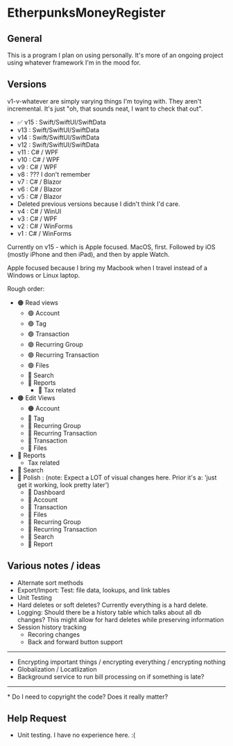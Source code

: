 # EtherpunksMoneyRegister

## General

This is a program I plan on using personally. It's more of an ongoing project using whatever framework I'm in the mood for.

## Versions

v1-v-whatever are simply varying things I'm toying with. They aren't incremental. It's just "oh, that sounds neat, I want to check that out".

* :white_check_mark: v15 : Swift/SwiftUI/SwiftData
* v13 : Swift/SwiftUI/SwiftData
* v14 : Swift/SwiftUI/SwiftData
* v12 : Swift/SwiftUI/SwiftData
* v11 : C# /  WPF
* v10 : C# /  WPF
* v9 : C# /  WPF
* v8 : ??? I don't remember
* v7 : C# /  Blazor
* v6 : C# /  Blazor
* v5 : C# /  Blazor
* Deleted previous versions because I didn't think I'd care.
* v4 : C# /  WinUI
* v3 : C# /  WPF
* v2 : C# /  WinForms
* v1 : C# /  WinForms


Currently on v15 - which is Apple focused. MacOS, first. Followed by iOS (mostly iPhone and then iPad), and then by apple Watch.

Apple focused because I bring my Macbook when I travel instead of a Windows or Linux laptop.

Rough order:

* :orange_circle: Read views
  * :green_circle: Account
  * :green_circle: Tag
  * :green_circle: Transaction
  * :green_circle: Recurring Group
  * :green_circle: Recurring Transaction
  * :green_circle: Files
  * :red_circle: Search
  * :red_circle: Reports
    * :red_circle: Tax related
* :orange_circle: Edit Views
  * :orange_circle: Account
  * :red_circle: Tag
  * :red_circle: Recurring Group
  * :red_circle: Recurring Transaction
  * :red_circle: Transaction
  * :red_circle: Files
* :red_circle: Reports
  * Tax related
* :red_circle: Search
* :red_circle: Polish : (note: Expect a LOT of visual changes here. Prior it's a: 'just get it working, look pretty later')
  * :red_circle: Dashboard
  * :red_circle: Account
  * :red_circle: Transaction
  * :red_circle: Files
  * :red_circle: Recurring Group
  * :red_circle: Recurring Transaction
  * :red_circle: Search
  * :red_circle: Report

## Various notes / ideas

* Alternate sort methods
* Export/Import: Test: file data, lookups, and link tables
* Unit Testing
* Hard deletes or soft deletes? Currently everything is a hard delete.
* Logging: Should there be a history table which talks about all db changes? This might allow for hard deletes while preserving information
* Session history tracking
  * Recoring changes
  * Back and forward button support
<hr />

* Encrypting important things / encrypting everything / encrypting nothing
* Globalization / Locatlization
* Background service to run bill processing on if something is late?

<hr />
* Do I need to copyright the code? Does it really matter?

## Help Request

* Unit testing. I have no experience here. :(

